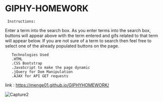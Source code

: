 # GIPHY-HOMEWORK
     
     Instructions:
Enter a term into the search box. As you enter terms into the search box, buttons will appear above with the term entered and gifs related to that term will appear below. If you are not sure of a term to search then feel free to select one of the already populated buttons on the page.

       Technologies Used
       .HTML
       .CSS Bootstrap
       .JavaScript to make the page dynamic
       .jQuery for Dom Manipulation
       .AJAX for API GET requests
   link : https://menge01.github.io/GIPHYHOMEWORK/
       
       
       
   ![Capture2](https://user-images.githubusercontent.com/39536292/56622598-bdaf6d80-65fe-11e9-984e-140180b54c91.GIF)




